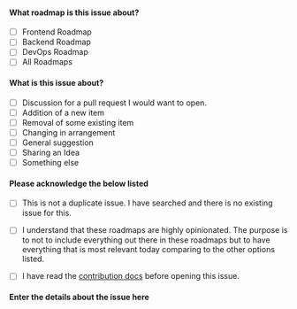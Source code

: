 <!--
Please do not remove anything written below.
 
Fill the details and open the issue. Any issue that 
doesn't have all of these filled in will be closed, 
if yours is closed reopen with everything filled in.  
-->

#### What roadmap is this issue about?

- [ ] Frontend Roadmap
- [ ] Backend Roadmap
- [ ] DevOps Roadmap
- [ ] All Roadmaps

#### What is this issue about?

- [ ] Discussion for a pull request I would want to open.
- [ ] Addition of a new item
- [ ] Removal of some existing item
- [ ] Changing in arrangement
- [ ] General suggestion
- [ ] Sharing an Idea
- [ ] Something else

#### Please acknowledge the below listed

- [ ] This is not a duplicate issue. I have searched and there is no existing issue for this.
- [ ] I understand that these roadmaps are highly opinionated. The purpose is to not to include everything out there in these roadmaps but to have everything that is most relevant today comparing to the other options listed.
- [ ] I have read the [contribution docs](https://github.com/kamranahmedse/developer-roadmap/blob/master/CONTRIBUTING.md) before opening this issue.


#### Enter the details about the issue here

<!-- Please enter the issue details here -->
